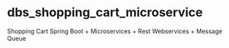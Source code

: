 # dbs_shopping_cart_microservice
Shopping Cart Spring Boot + Microservices + Rest Webservices + Message Queue
